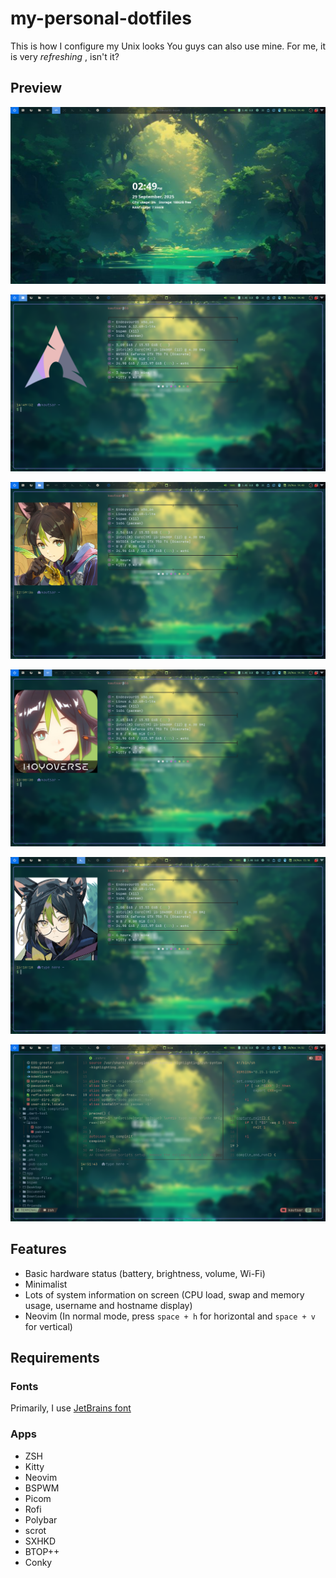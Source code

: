 # my-personal-dotfiles
This is how I configure my Unix looks
You guys can also use mine.
For me, it is very _refreshing_ , isn't it?

## Preview
![First Boot](preview/boot.png "This is the first boot")


![Fetch 1](preview/1fetch.png " ")


![Fetch 2](preview/2fetch.png " ")


![Fetch 3](preview/3fetch.png " ")


![Fetch 4](preview/4fetch.png " ")


![Neovim](preview/neovim.png " ")


## Features
* Basic hardware status (battery, brightness, volume, Wi-Fi)
* Minimalist
* Lots of system information on screen (CPU load, swap and memory usage, username and hostname display)
* Neovim (In normal mode, press `space + h` for horizontal and `space + v` for vertical)


## Requirements
### Fonts
Primarily, I use [JetBrains font](https://github.com/ryanoasis/nerd-fonts/releases/download/v3.4.0/JetBrainsMono.zip)
### Apps
* ZSH
* Kitty
* Neovim
* BSPWM
* Picom
* Rofi
* Polybar
* scrot
* SXHKD
* BTOP++
* Conky
